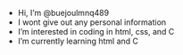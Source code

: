 - Hi, I’m @buejoulmnq489
- I wont give out any personal information
- I’m interested in coding in html, css, and C
- I’m currently learning html and C

<!---
buejoulmnq489/buejoulmnq489 is a ✨ special ✨ repository because its `README.md` (this file) appears on your GitHub profile.
You can click the Preview link to take a look at your changes.
--->
